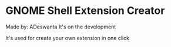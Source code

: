 # GNOME Shell Extension Creator

Made by: ADeswanta
It's on the development

It's used for create your own extension in one click
